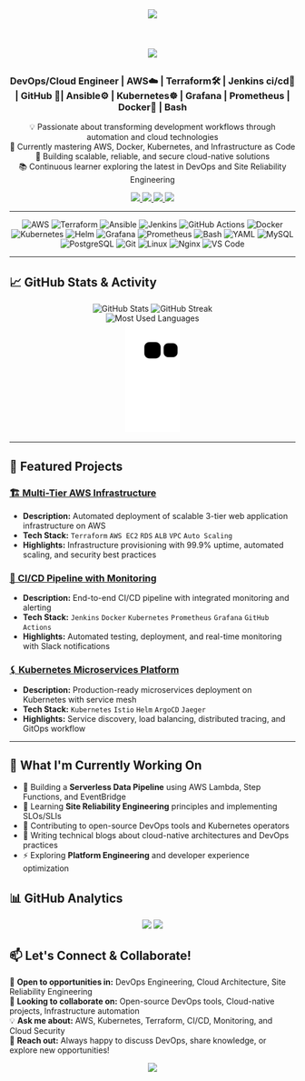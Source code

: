 <div align="center">
  <img src="https://capsule-render.vercel.app/api?type=waving&color=gradient&height=100&section=header&animation=fadeIn" />
</div>

<h1 align="center">
  <img src="https://readme-typing-svg.herokuapp.com/?font=Inter&size=32&center=true&vCenter=true&width=500&height=70&color=4493F8&duration=4000&lines=Hi+There!+👋;+I'm+Shishant+Kanojia!;DevOps+Enthusiast;Cloud+Explorer;" />
</h1>

<h3 align="center">DevOps/Cloud Engineer | AWS☁️ | Terraform🛠️ | Jenkins ci/cd🚀 | GitHub 🔗| Ansible⚙️ | Kubernetes☸️ | Grafana | Prometheus | Docker🐳 | Bash</h3>

<p align="center">
  💡 Passionate about transforming development workflows through automation and cloud technologies<br/>
  🌱 Currently mastering AWS, Docker, Kubernetes, and Infrastructure as Code<br/>
  🎯 Building scalable, reliable, and secure cloud-native solutions<br/>
  📚 Continuous learner exploring the latest in DevOps and Site Reliability Engineering
</p>

<div align="center">
  <a href="https://www.linkedin.com/in/shishant-kanojia">
    <img src="https://img.shields.io/badge/LinkedIn-0077B5?style=for-the-badge&logo=linkedin&logoColor=white" />
  </a>
  <a href="mailto:shishantsingh80@gmail.com">
    <img src="https://img.shields.io/badge/Gmail-D14836?style=for-the-badge&logo=gmail&logoColor=white" />
  </a>
  <a href="https://github.com/Shishant90">
    <img src="https://img.shields.io/badge/GitHub-100000?style=for-the-badge&logo=github&logoColor=white" />
  </a>
  <a href="https://twitter.com/ShishantK">
    <img src="https://img.shields.io/badge/Twitter-1DA1F2?style=for-the-badge&logo=twitter&logoColor=white" />
  </a>
</div>

---

<div align="center">
  <img src="https://skillicons.dev/icons?i=aws" alt="AWS" title="AWS" width="50" height="50"/>
  <img src="https://skillicons.dev/icons?i=terraform" alt="Terraform" title="Terraform" width="50" height="50"/>
  <img src="https://skillicons.dev/icons?i=ansible" alt="Ansible" title="Ansible" width="50" height="50"/>
  <img src="https://skillicons.dev/icons?i=jenkins" alt="Jenkins" title="Jenkins" width="50" height="50"/>
  <img src="https://skillicons.dev/icons?i=githubactions" alt="GitHub Actions" title="GitHub Actions" width="50" height="50"/>
  <img src="https://skillicons.dev/icons?i=docker" alt="Docker" title="Docker" width="50" height="50"/>
  <img src="https://skillicons.dev/icons?i=kubernetes" alt="Kubernetes" title="Kubernetes" width="50" height="50"/>
  <img src="https://skillicons.dev/icons?i=helm" alt="Helm" title="Helm" width="50" height="50"/>
  <img src="https://skillicons.dev/icons?i=grafana" alt="Grafana" title="Grafana" width="50" height="50"/>
  <img src="https://skillicons.dev/icons?i=prometheus" alt="Prometheus" title="Prometheus" width="50" height="50"/>
  <img src="https://skillicons.dev/icons?i=bash" alt="Bash" title="Bash" width="50" height="50"/>
  <img src="https://skillicons.dev/icons?i=yaml" alt="YAML" title="YAML" width="50" height="50"/>
  <img src="https://skillicons.dev/icons?i=mysql" alt="MySQL" title="MySQL" width="50" height="50"/>
  <img src="https://skillicons.dev/icons?i=postgresql" alt="PostgreSQL" title="PostgreSQL" width="50" height="50"/>
  <img src="https://skillicons.dev/icons?i=git" alt="Git" title="Git" width="50" height="50"/>
  <img src="https://skillicons.dev/icons?i=linux" alt="Linux" title="Linux" width="50" height="50"/>
  <img src="https://skillicons.dev/icons?i=nginx" alt="Nginx" title="Nginx" width="50" height="50"/>
  <img src="https://skillicons.dev/icons?i=vscode" alt="VS Code" title="VS Code" width="50" height="50"/>
</div>

---

## 📈 GitHub Stats & Activity

<div align="center">
  <img width="400" src="https://github-readme-stats.vercel.app/api?username=Shishant90&show_icons=true&theme=transparent&rank_icon=github&hide_title=true" alt="GitHub Stats" />
  <img width="400" src="https://github-readme-streak-stats.herokuapp.com/?user=Shishant90&theme=transparent&border_radius=10" alt="GitHub Streak" />
</div>

<div align="center">
  <img src="https://github-readme-stats.vercel.app/api/top-langs/?username=Shishant90&layout=compact&theme=transparent&border_radius=10" alt="Most Used Languages" />
</div>

<div align="center">
  <img src="https://github.com/Shishant90/Shishant90/blob/output/github-contribution-grid-snake.svg" alt="Snake Game" />
</div>

---

## 🚀 Featured Projects

### [🏗️ Multi-Tier AWS Infrastructure](https://github.com/Shishant90/aws-terraform-infrastructure)
- **Description:** Automated deployment of scalable 3-tier web application infrastructure on AWS
- **Tech Stack:** `Terraform` `AWS EC2` `RDS` `ALB` `VPC` `Auto Scaling`
- **Highlights:** Infrastructure provisioning with 99.9% uptime, automated scaling, and security best practices

### [🔄 CI/CD Pipeline with Monitoring](https://github.com/Shishant90/devops-pipeline)
- **Description:** End-to-end CI/CD pipeline with integrated monitoring and alerting
- **Tech Stack:** `Jenkins` `Docker` `Kubernetes` `Prometheus` `Grafana` `GitHub Actions`
- **Highlights:** Automated testing, deployment, and real-time monitoring with Slack notifications

### [⚸️ Kubernetes Microservices Platform](https://github.com/Shishant90/k8s-microservices)
- **Description:** Production-ready microservices deployment on Kubernetes with service mesh
- **Tech Stack:** `Kubernetes` `Istio` `Helm` `ArgoCD` `Jaeger`
- **Highlights:** Service discovery, load balancing, distributed tracing, and GitOps workflow

---

## 🎯 What I'm Currently Working On

- 🔭 Building a **Serverless Data Pipeline** using AWS Lambda, Step Functions, and EventBridge
- 🌱 Learning **Site Reliability Engineering** principles and implementing SLOs/SLIs
- 👯 Contributing to open-source DevOps tools and Kubernetes operators
- 💬 Writing technical blogs about cloud-native architectures and DevOps practices
- ⚡ Exploring **Platform Engineering** and developer experience optimization

## 📊 GitHub Analytics

<div align="center">
  <img height="180em" src="https://github-readme-stats.vercel.app/api?username=Shishant90&show_icons=true&theme=tokyonight&include_all_commits=true&count_private=true"/>
  <img height="180em" src="https://github-readme-stats.vercel.app/api/top-langs/?username=Shishant90&layout=compact&langs_count=8&theme=tokyonight"/>
</div>

## 📫 Let's Connect & Collaborate!

💼 **Open to opportunities in:** DevOps Engineering, Cloud Architecture, Site Reliability Engineering<br/>
🤝 **Looking to collaborate on:** Open-source DevOps tools, Cloud-native projects, Infrastructure automation<br/>
💡 **Ask me about:** AWS, Kubernetes, Terraform, CI/CD, Monitoring, and Cloud Security<br/>
📧 **Reach out:** Always happy to discuss DevOps, share knowledge, or explore new opportunities!

<div align="center">
  <img src="https://capsule-render.vercel.app/api?type=waving&color=gradient&height=100&section=footer&animation=fadeIn" />
</div>